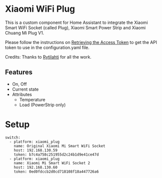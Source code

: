 # Xiaomi WiFi Plug

This is a custom component for Home Assistant to integrate the Xiaomi Smart WiFi Socket (called Plug), Xiaomi Smart Power Strip and Xiaomi Chuang Mi Plug V1.

Please follow the instructions on [Retrieving the Access Token](https://home-assistant.io/components/xiaomi/#retrieving-the-access-token) to get the API token to use in the configuration.yaml file.

Credits: Thanks to [Rytilahti](https://github.com/rytilahti/python-mirobo) for all the work.

## Features
* On, Off
* Current state
* Attributes
  - Temperature
  - Load (PowerStrip only)

# Setup

```
switch:
  - platform: xiaomi_plug
    name: Original Xiaomi Mi Smart WiFi Socket
    host: 192.168.130.59
    token: b7c4a758c251955d2c24b1d9e41ce47d
  - platform: xiaomi_plug
    name: Xiaomi Mi Smart WiFi Socket 2
    host: 192.168.130.60
    token: 0ed0fdccb2d0cd718108f18a447726a6
```

